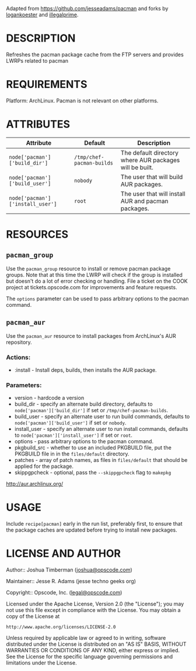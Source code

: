 Adapted from https://github.com/jesseadams/pacman and forks by [logankoester](https://github.com/logankoester/) and [illegalprime](https://github.com/illegalprime).

DESCRIPTION
===========

Refreshes the pacman package cache from the FTP servers and provides LWRPs related to pacman

REQUIREMENTS
============

Platform: ArchLinux. Pacman is not relevant on other platforms.

ATTRIBUTES
==========

| Attribute                    | Default                                   | Description                                             |
|------------------------------|-------------------------------------------|---------------------------------------------------------|
| `node['pacman']['build_dir']`    | `/tmp/chef-pacman-builds`               | The default directory where AUR packages will be built. |
| `node['pacman']['build_user']`   | `nobody`                                | The user that will build AUR packages.                  |
| `node['pacman']['install_user']` | `root`                                  | The user that will install AUR and pacman packages.     |

RESOURCES
=========

`pacman_group`
--------------

Use the `pacman_group` resource to install or remove pacman package groups. Note that at this time the LWRP will check if the group is installed but doesn't do a lot of error checking or handling. File a ticket on the COOK project at tickets.opscode.com for improvements and feature requests.

The `options` parameter can be used to pass arbitrary options to the pacman command.

`pacman_aur`
------------

Use the `pacman_aur` resource to install packages from ArchLinux's AUR repository.

### Actions:

* :install - Install deps, builds, then installs the AUR package.

### Parameters:

* version - hardcode a version
* build\_dir - specify an alternate build directory, defaults to `node['pacman']['build_dir']` if set or `/tmp/chef-pacman-builds`.
* build\_user - specify an alternate user to run build commands, defaults to `node['pacman']['build_user']` if set or `nobody`.
* install\_user - specify an alternate user to run install commands, defaults to `node['pacman']['install_user']` if set or `root`.
* options - pass arbitrary options to the pacman command.
* pkgbuild\_src - whether to use an included PKGBUILD file, put the PKGBUILD file in in the `files/default` directory.
* patches - array of patch names, as files in `files/default` that should be applied for the package.
* skippgpcheck - optional, pass the `--skippgpcheck` flag to `makepkg`

http://aur.archlinux.org/

USAGE
=====

Include `recipe[pacman]` early in the run list, preferably first, to ensure that the package caches are updated before trying to install new packages.


LICENSE AND AUTHOR
==================

Author:: Joshua Timberman (<joshua@opscode.com>)

Maintainer:: Jesse R. Adams (jesse <at> techno <dash> geeks <dot> org)

Copyright:: Opscode, Inc. (<legal@opscode.com>)

Licensed under the Apache License, Version 2.0 (the "License");
you may not use this file except in compliance with the License.
You may obtain a copy of the License at

    http://www.apache.org/licenses/LICENSE-2.0

Unless required by applicable law or agreed to in writing, software
distributed under the License is distributed on an "AS IS" BASIS,
WITHOUT WARRANTIES OR CONDITIONS OF ANY KIND, either express or implied.
See the License for the specific language governing permissions and
limitations under the License.

